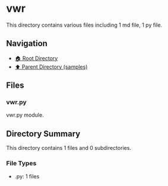# vwr

This directory contains various files including 1 md file, 1 py file.

## Navigation

* [🏠 Root Directory](/samples/vwr/../samples/vwr/..README.md)
* [⬆️ Parent Directory (samples)](../README.md)

## Files

### vwr.py

vwr.py module.

## Directory Summary

This directory contains 1 files and 0 subdirectories.

### File Types

* .py: 1 files
